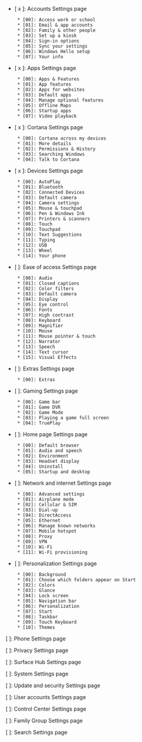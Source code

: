 * [ x ]: Accounts Settings page

       * [00]: Access work or school
       * [01]: Email & app accounts
       * [02]: Family & other people
       * [03]: Set up a kiosk
       * [04]: Sign-in options
       * [05]: Sync your settings
       * [06]: Windows Hello setup
       * [07]: Your info

* [ x ]: Apps Settings page

       * [00]: Apps & Features
       * [01]: App features
       * [02]: Apps for websites
       * [03]: Default apps
       * [04]: Manage optional features
       * [05]: Offline Maps
       * [06]: Startup apps
       * [07]: Video playback

* [ x ]: Cortana Settings page

       * [00]: Cortana across my devices
       * [01]: More details
       * [02]: Permissions & History
       * [03]: Searching Windows
       * [04]: Talk to Cortana

* [ x ]: Devices Settings page

       * [00]: AutoPlay
       * [01]: Bluetooth
       * [02]: Connected Devices
       * [03]: Default camera
       * [04]: Camera settings
       * [05]: Mouse & touchpad
       * [06]: Pen & Windows Ink
       * [07]: Printers & scanners
       * [08]: Touch
       * [09]: Touchpad
       * [10]: Text Suggestions
       * [11]: Typing
       * [12]: USB
       * [13]: Wheel
       * [14]: Your phone

* [   ]: Ease of access Settings page

       * [00]: Audio
       * [01]: Closed captions
       * [02]: Color filters
       * [03]: Default camera
       * [04]: Display
       * [05]: Eye control
       * [06]: Fonts
       * [07]: High contrast
       * [08]: Keyboard
       * [09]: Magnifier
       * [10]: Mouse
       * [11]: Mouse pointer & touch
       * [12]: Narrator
       * [13]: Speech
       * [14]: Text cursor
       * [15]: Visual Effects

* [   ]: Extras Settings page

       * [00]: Extras

* [   ]: Gaming Settings page

       * [00]: Game bar
       * [01]: Game DVR
       * [02]: Game Mode
       * [03]: Playing a game full screen
       * [04]: TruePlay

* [   ]: Home page Settings page

       * [00]: Default browser 
       * [01]: Audio and speech
       * [02]: Environment	
       * [03]: Headset display	
       * [04]: Uninstall	
       * [05]: Startup and desktop

* [   ]: Network and internet Settings page

       * [00]: Advanced settings
       * [01]: Airplane mode	
       * [02]: Cellular & SIM
       * [03]: Dial-up
       * [04]: DirectAccess
       * [05]: Ethernet
       * [06]: Manage known networks
       * [07]: Mobile hotspot
       * [08]: Proxy
       * [09]: VPN
       * [10]: Wi-Fi
       * [11]: Wi-Fi provisioning

* [   ]: Personalization Settings page

       * [00]: Background
       * [01]: Choose which folders appear on Start
       * [02]: Colors
       * [03]: Glance
       * [04]: Lock screen
       * [05]: Navigation bar
       * [06]: Personalization
       * [07]: Start
       * [08]: Taskbar
       * [09]: Touch Keyboard
       * [10]: Themes

[   ]: Phone Settings page

[   ]: Privacy Settings page

[   ]: Surface Hub Settings page

[   ]: System Settings page

[   ]: Update and security Settings page

[   ]: User accounts Settings page

[   ]: Control Center Settings page

[   ]: Family Group Settings page

[   ]: Search Settings page

